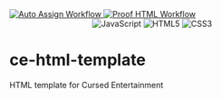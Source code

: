 <a href="https://github.com/Cursed-Entertainment/Image-Uploader-Resizer/actions/workflows/auto-assign.yml">
    <img class="workflow-badge workflow-success" src="https://github.com/Cursed-Entertainment/Image-Uploader-Resizer/actions/workflows/auto-assign.yml/badge.svg" alt="Auto Assign Workflow">
</a>

<a href="https://github.com/Cursed-Entertainment/Image-Uploader-Resizer/actions/workflows/proof-html.yml">
    <img class="workflow-badge workflow-success" src="https://github.com/Cursed-Entertainment/Image-Uploader-Resizer/actions/workflows/proof-html.yml/badge.svg" alt="Proof HTML Workflow">
</a>

<div align="center">
  <img alt="JavaScript" src="https://img.shields.io/badge/javascript%20-%23323330.svg?&style=for-the-badge&logo=javascript&logoColor=white"/>
  <img alt="HTML5" src="https://img.shields.io/badge/html5%20-%23323330.svg?&style=for-the-badge&logo=html5&logoColor=white"/>
  <img alt="CSS3" src="https://img.shields.io/badge/css3%20-%23323330.svg?&style=for-the-badge&logo=css3&logoColor=white"/>
</div>

# ce-html-template

HTML template for Cursed Entertainment
